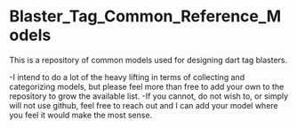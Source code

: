 # Blaster_Tag_Common_Reference_Models
This is a repository of common models used for designing dart tag blasters. 

-I intend to do a lot of the heavy lifting in terms of collecting and categorizing models, but please feel more than free to add your own to the repository to grow the available list. 
-If you cannot, do not wish to, or simply will not use github, feel free to reach out and I can add your model where you feel it would make the most sense.
